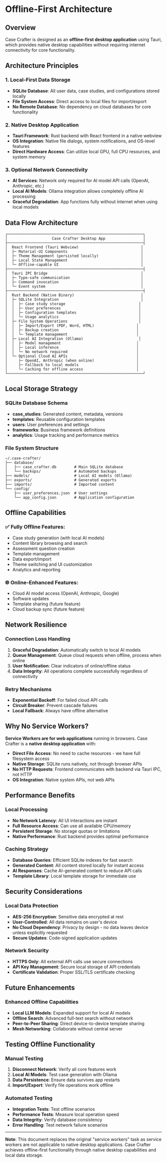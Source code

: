 # Offline-First Architecture

## Overview

Case Crafter is designed as an **offline-first desktop application** using Tauri, which provides native desktop capabilities without requiring internet connectivity for core functionality.

## Architecture Principles

### 1. Local-First Data Storage
- **SQLite Database**: All user data, case studies, and configurations stored locally
- **File System Access**: Direct access to local files for import/export
- **No Remote Database**: No dependency on cloud databases for core functionality

### 2. Native Desktop Application
- **Tauri Framework**: Rust backend with React frontend in a native webview
- **OS Integration**: Native file dialogs, system notifications, and OS-level features
- **Direct Hardware Access**: Can utilize local GPU, full CPU resources, and system memory

### 3. Optional Network Connectivity
- **AI Services**: Network only required for AI model API calls (OpenAI, Anthropic, etc.)
- **Local AI Models**: Ollama integration allows completely offline AI processing
- **Graceful Degradation**: App functions fully without internet when using local models

## Data Flow Architecture

```
┌─────────────────────────────────────────────────────────────┐
│                    Case Crafter Desktop App                 │
├─────────────────────────────────────────────────────────────┤
│  React Frontend (Tauri Webview)                            │
│  ├─ Material-UI Components                                 │
│  ├─ Theme Management (persisted locally)                   │
│  ├─ Local State Management                                 │
│  └─ Offline-capable UI                                     │
├─────────────────────────────────────────────────────────────┤
│  Tauri IPC Bridge                                          │
│  ├─ Type-safe communication                                │
│  ├─ Command invocation                                     │
│  └─ Event system                                           │
├─────────────────────────────────────────────────────────────┤
│  Rust Backend (Native Binary)                              │
│  ├─ SQLite Integration                                     │
│  │  ├─ Case study storage                                 │
│  │  ├─ User preferences                                   │
│  │  ├─ Configuration templates                            │
│  │  └─ Usage analytics                                    │
│  ├─ File System Operations                                │
│  │  ├─ Import/Export (PDF, Word, HTML)                   │
│  │  ├─ Backup creation                                   │
│  │  └─ Template management                               │
│  ├─ Local AI Integration (Ollama)                         │
│  │  ├─ Model management                                  │
│  │  ├─ Local inference                                   │
│  │  └─ No network required                               │
│  └─ Optional Cloud AI APIs                               │
│     ├─ OpenAI, Anthropic (when online)                   │
│     ├─ Fallback to local models                          │
│     └─ Caching for offline access                        │
└─────────────────────────────────────────────────────────────┘
```

## Local Storage Strategy

### SQLite Database Schema
- **case_studies**: Generated content, metadata, versions
- **templates**: Reusable configuration templates  
- **users**: User preferences and settings
- **frameworks**: Business framework definitions
- **analytics**: Usage tracking and performance metrics

### File System Structure
```
~/.case-crafter/
├── database/
│   ├── case_crafter.db        # Main SQLite database
│   └── backups/               # Automated backups
├── models/                    # Local AI models (Ollama)
├── exports/                   # Generated exports
├── imports/                   # Imported content
└── config/
    ├── user_preferences.json  # User settings
    └── app_config.json        # Application configuration
```

## Offline Capabilities

### ✅ **Fully Offline Features:**
- Case study generation (with local AI models)
- Content library browsing and search
- Assessment question creation
- Template management
- Data export/import
- Theme switching and UI customization
- Analytics and reporting

### 🌐 **Online-Enhanced Features:**
- Cloud AI model access (OpenAI, Anthropic, Google)
- Software updates
- Template sharing (future feature)
- Cloud backup sync (future feature)

## Network Resilience

### Connection Loss Handling
1. **Graceful Degradation**: Automatically switch to local AI models
2. **Queue Management**: Queue cloud requests when offline, process when online
3. **User Notification**: Clear indicators of online/offline status
4. **Data Integrity**: All operations complete successfully regardless of connectivity

### Retry Mechanisms
- **Exponential Backoff**: For failed cloud API calls
- **Circuit Breaker**: Prevent cascade failures
- **Local Fallback**: Always have offline alternative

## Why No Service Workers?

**Service Workers are for web applications** running in browsers. Case Crafter is a **native desktop application** with:

- **Direct File Access**: No need to cache resources - we have full filesystem access
- **Native Storage**: SQLite runs natively, not through browser APIs
- **No HTTP Requests**: Frontend communicates with backend via Tauri IPC, not HTTP
- **OS Integration**: Native system APIs, not web APIs

## Performance Benefits

### Local Processing
- **No Network Latency**: All UI interactions are instant
- **Full Resource Access**: Can use all available CPU/memory
- **Persistent Storage**: No storage quotas or limitations
- **Native Performance**: Rust backend provides optimal performance

### Caching Strategy
- **Database Queries**: Efficient SQLite indexes for fast search
- **Generated Content**: All content stored locally for instant access
- **AI Responses**: Cache AI-generated content to reduce API calls
- **Template Library**: Local template storage for immediate use

## Security Considerations

### Local Data Protection
- **AES-256 Encryption**: Sensitive data encrypted at rest
- **User-Controlled**: All data remains on user's device
- **No Cloud Dependency**: Privacy by design - no data leaves device unless explicitly requested
- **Secure Updates**: Code-signed application updates

### Network Security
- **HTTPS Only**: All external API calls use secure connections
- **API Key Management**: Secure local storage of API credentials
- **Certificate Validation**: Proper SSL/TLS certificate checking

## Future Enhancements

### Enhanced Offline Capabilities
- **Local LLM Models**: Expanded support for local AI models
- **Offline Search**: Advanced full-text search without network
- **Peer-to-Peer Sharing**: Direct device-to-device template sharing
- **Mesh Networking**: Collaborate without central server

## Testing Offline Functionality

### Manual Testing
1. **Disconnect Network**: Verify all core features work
2. **Local AI Models**: Test case generation with Ollama
3. **Data Persistence**: Ensure data survives app restarts
4. **Import/Export**: Verify file operations work offline

### Automated Testing
- **Integration Tests**: Test offline scenarios
- **Performance Tests**: Measure local operation speed
- **Data Integrity**: Verify database consistency
- **Error Handling**: Test network failure scenarios

---

**Note**: This document replaces the original "service workers" task as service workers are not applicable to native desktop applications. Case Crafter achieves offline-first functionality through native desktop capabilities and local data storage.